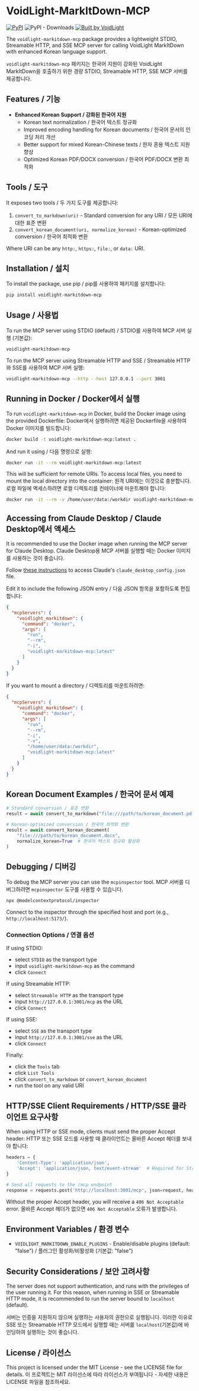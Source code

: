 # VoidLight-MarkItDown-MCP

[![PyPI](https://img.shields.io/pypi/v/voidlight-markitdown-mcp.svg)](https://pypi.org/project/voidlight-markitdown-mcp/)
![PyPI - Downloads](https://img.shields.io/pypi/dd/voidlight-markitdown-mcp)
[![Built by VoidLight](https://img.shields.io/badge/Built%20by-VoidLight-blue)](https://github.com/voidlight/voidlight_markitdown)

The `voidlight-markitdown-mcp` package provides a lightweight STDIO, Streamable HTTP, and SSE MCP server for calling VoidLight MarkItDown with enhanced Korean language support.

`voidlight-markitdown-mcp` 패키지는 한국어 지원이 강화된 VoidLight MarkItDown을 호출하기 위한 경량 STDIO, Streamable HTTP, SSE MCP 서버를 제공합니다.

## Features / 기능

- **Enhanced Korean Support / 강화된 한국어 지원**
  - Korean text normalization / 한국어 텍스트 정규화
  - Improved encoding handling for Korean documents / 한국어 문서의 인코딩 처리 개선
  - Better support for mixed Korean-Chinese texts / 한자 혼용 텍스트 지원 향상
  - Optimized Korean PDF/DOCX conversion / 한국어 PDF/DOCX 변환 최적화

## Tools / 도구

It exposes two tools / 두 가지 도구를 제공합니다:

1. `convert_to_markdown(uri)` - Standard conversion for any URI / 모든 URI에 대한 표준 변환
2. `convert_korean_document(uri, normalize_korean)` - Korean-optimized conversion / 한국어 최적화 변환

Where URI can be any `http:`, `https:`, `file:`, or `data:` URI.

## Installation / 설치

To install the package, use pip / pip를 사용하여 패키지를 설치합니다:

```bash
pip install voidlight-markitdown-mcp
```

## Usage / 사용법

To run the MCP server using STDIO (default) / STDIO를 사용하여 MCP 서버 실행 (기본값):

```bash	
voidlight-markitdown-mcp
```

To run the MCP server using Streamable HTTP and SSE / Streamable HTTP와 SSE를 사용하여 MCP 서버 실행:

```bash	
voidlight-markitdown-mcp --http --host 127.0.0.1 --port 3001
```

## Running in Docker / Docker에서 실행

To run `voidlight-markitdown-mcp` in Docker, build the Docker image using the provided Dockerfile:
Docker에서 실행하려면 제공된 Dockerfile을 사용하여 Docker 이미지를 빌드합니다:

```bash
docker build -t voidlight-markitdown-mcp:latest .
```

And run it using / 다음 명령으로 실행:

```bash
docker run -it --rm voidlight-markitdown-mcp:latest
```

This will be sufficient for remote URIs. To access local files, you need to mount the local directory into the container:
원격 URI에는 이것으로 충분합니다. 로컬 파일에 액세스하려면 로컬 디렉토리를 컨테이너에 마운트해야 합니다:

```bash
docker run -it --rm -v /home/user/data:/workdir voidlight-markitdown-mcp:latest
```

## Accessing from Claude Desktop / Claude Desktop에서 액세스

It is recommended to use the Docker image when running the MCP server for Claude Desktop.
Claude Desktop용 MCP 서버를 실행할 때는 Docker 이미지를 사용하는 것이 좋습니다.

Follow [these instructions](https://modelcontextprotocol.io/quickstart/user#for-claude-desktop-users) to access Claude's `claude_desktop_config.json` file.

Edit it to include the following JSON entry / 다음 JSON 항목을 포함하도록 편집합니다:

```json
{
  "mcpServers": {
    "voidlight_markitdown": {
      "command": "docker",
      "args": [
        "run",
        "--rm",
        "-i",
        "voidlight-markitdown-mcp:latest"
      ]
    }
  }
}
```

If you want to mount a directory / 디렉토리를 마운트하려면:

```json
{
  "mcpServers": {
    "voidlight_markitdown": {
      "command": "docker",
      "args": [
        "run",
        "--rm",
        "-i",
        "-v",
        "/home/user/data:/workdir",
        "voidlight-markitdown-mcp:latest"
      ]
    }
  }
}
```

## Korean Document Examples / 한국어 문서 예제

```python
# Standard conversion / 표준 변환
result = await convert_to_markdown("file:///path/to/korean_document.pdf")

# Korean-optimized conversion / 한국어 최적화 변환
result = await convert_korean_document(
    "file:///path/to/korean_document.docx",
    normalize_korean=True  # 한국어 텍스트 정규화 활성화
)
```

## Debugging / 디버깅

To debug the MCP server you can use the `mcpinspector` tool.
MCP 서버를 디버그하려면 `mcpinspector` 도구를 사용할 수 있습니다.

```bash
npx @modelcontextprotocol/inspector
```

Connect to the inspector through the specified host and port (e.g., `http://localhost:5173/`).

### Connection Options / 연결 옵션

If using STDIO:
* select `STDIO` as the transport type
* input `voidlight-markitdown-mcp` as the command
* click `Connect`

If using Streamable HTTP:
* select `Streamable HTTP` as the transport type
* input `http://127.0.0.1:3001/mcp` as the URL
* click `Connect`

If using SSE:
* select `SSE` as the transport type
* input `http://127.0.0.1:3001/sse` as the URL
* click `Connect`

Finally:
* click the `Tools` tab
* click `List Tools`
* click `convert_to_markdown` or `convert_korean_document`
* run the tool on any valid URI

## HTTP/SSE Client Requirements / HTTP/SSE 클라이언트 요구사항

When using HTTP or SSE mode, clients must send the proper Accept header:
HTTP 또는 SSE 모드를 사용할 때 클라이언트는 올바른 Accept 헤더를 보내야 합니다:

```python
headers = {
    'Content-Type': 'application/json',
    'Accept': 'application/json, text/event-stream'  # Required for Streamable HTTP!
}

# Send all requests to the /mcp endpoint
response = requests.post('http://localhost:3001/mcp', json=request, headers=headers)
```

Without the proper Accept header, you will receive a `406 Not Acceptable` error.
올바른 Accept 헤더가 없으면 `406 Not Acceptable` 오류가 발생합니다.

## Environment Variables / 환경 변수

- `VOIDLIGHT_MARKITDOWN_ENABLE_PLUGINS` - Enable/disable plugins (default: "false") / 플러그인 활성화/비활성화 (기본값: "false")

## Security Considerations / 보안 고려사항

The server does not support authentication, and runs with the privileges of the user running it. For this reason, when running in SSE or Streamable HTTP mode, it is recommended to run the server bound to `localhost` (default).

서버는 인증을 지원하지 않으며 실행하는 사용자의 권한으로 실행됩니다. 이러한 이유로 SSE 또는 Streamable HTTP 모드에서 실행할 때는 서버를 `localhost`(기본값)에 바인딩하여 실행하는 것이 좋습니다.

## License / 라이선스

This project is licensed under the MIT License - see the LICENSE file for details.
이 프로젝트는 MIT 라이선스에 따라 라이선스가 부여됩니다 - 자세한 내용은 LICENSE 파일을 참조하세요.